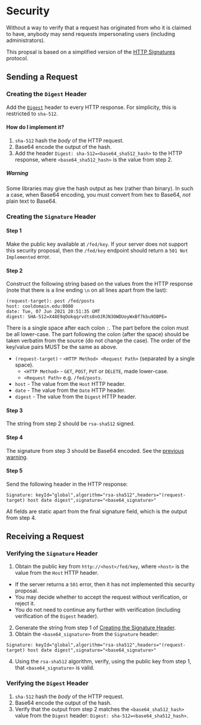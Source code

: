 # Security

Without a way to verify that a request has originated from who it is claimed to have,
anybody may send requests impersonating users (including administrators).

This propsal is based on a simplified version of the [HTTP Signatures](https://tools.ietf.org/html/draft-cavage-http-signatures-08)
protocol.

## Sending a Request

### Creating the `Digest` Header

Add the [`Digest`](https://developer.mozilla.org/en-US/docs/Web/HTTP/Headers/Digest) header to every HTTP
response. For simplicity, this is restricted to `sha-512`.

#### How do I implement it?

1. `sha-512` hash the *body* of the HTTP request.
2. Base64 encode the output of the hash.
3. Add the header `Digest: sha-512=<base64_sha512_hash>` to the HTTP response, where `<base64_sha512_hash>`
   is the value from step 2.
   
##### Warning

Some libraries may give the hash output as hex (rather than binary). In such a case, when Base64
encoding, you must convert from hex to Base64, *not* plain text to Base64.


### Creating the `Signature` Header

#### Step 1
Make the public key available at `/fed/key`. If your server does not
support this security proposal, then the `/fed/key` endpoint should
return a `501 Not Implemented` error.

#### Step 2
Construct the following string based on the values from the HTTP response
(note that there is a line ending `\n` on all lines apart from the last):

```
(request-target): post /fed/posts
host: cooldomain.edu:8080
date: Tue, 07 Jun 2021 20:51:35 GMT
digest: SHA-512=X48E9qOokqqrvdts8nOJRJN3OWDUoyWxBf7kbu9DBPE=
```

There is a single space after each colon `:`. The part before the colon must be all lower-case. The part
following the colon (after the space) should be taken verbatim from the source (do not change the case).
The order of the key/value pairs MUST be the same as above.

* `(request-target)` - `<HTTP Method> <Request Path>` (separated by a single space).
  * `<HTTP Method>` - `GET`, `POST`, `PUT` or `DELETE`, made lower-case.
  * `<Request Path>` e.g. `/fed/posts`.
* `host` - The value from the `Host` HTTP header.
* `date` - The value from the `Date` HTTP header.
* `digest` - The value from the `Digest` HTTP header.

#### Step 3
The string from step 2 should be `rsa-sha512` signed.

#### Step 4
The signature from step 3 should be Base64 encoded. See the [previous warning](#warning).

#### Step 5
Send the following header in the HTTP response:
```
Signature: keyId="global",algorithm="rsa-sha512",headers="(request-target) host date digest",signature="<base64_signature>"
```
All fields are static apart from the final signature field, which is the output from step 4.


## Receiving a Request

### Verifying the `Signature` Header

1. Obtain the public key from `http://<host>/fed/key`, where `<host>` is the value from the `Host` HTTP header.
  * If the server returns a `501` error, then it has not implemented this security proposal.
  * You may decide whether to accept the request without verification, or reject it.
  * You do not need to continue any further with verification (including verification of the
    `Digest` header).
2. Generate the string from step 1 of [Creating the Signature Header](#creating-the-signature-header).
3. Obtain the `<base64_signature>` from the `Signature` header:
```
Signature: keyId="global",algorithm="rsa-sha512",headers="(request-target) host date digest",signature="<base64_signature>"
```
4. Using the `rsa-sha512` algorithm, verify, using the public key from step 1, that `<base64_signature>` is
   valid.

### Verifying the `Digest` Header

1. `sha-512` hash the *body* of the HTTP request.
2. Base64 encode the output of the hash.
3. Verify that the output from step 2 matches the `<base64_sha512_hash>` value from the `Digest` header:
   `Digest: sha-512=<base64_sha512_hash>`.
